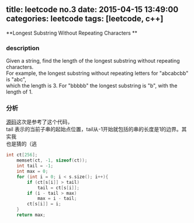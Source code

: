title: leetcode no.3
date: 2015-04-15 13:49:00
categories: leetcode
tags: [leetcode, c++]
---
**Longest Substring Without Repeating Characters **

<!-- more -->
### description
Given a string, find the length of the longest substring without repeating characters.   
For example, the longest substring without repeating letters for "abcabcbb" is "abc",   
which the length is 3. For "bbbbb" the longest substring is "b", with the length of 1.  
### 分析
[源码](http://www.cnblogs.com/dollarzhaole/p/3155712.html)这次是参考了这个代码，  
tail 表示的当前子串的起始点位置，tail从-1开始就包括的串的长度是1的边界。其实我  
也是猜的（逃
```C++
int ct[256];
    memset(ct, -1, sizeof(ct));
	int tail = -1;
	int max = 0;
	for (int i = 0; i < s.size(); i++){
		if (ct[s[i]] > tail)
			tail = ct[s[i]];
		if (i - tail > max)
			max = i - tail;
		ct[s[i]] = i;
	}
	return max;
```
